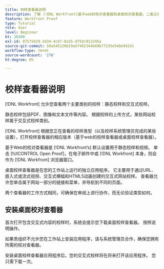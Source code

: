 ```yaml
---
title: 校样查看器说明
description: 了解 [!DNL Workfront]基于web的校对查看器和桌面校对查看器，二者之间的区别，以及如何访问每个查看器。
feature: Workfront Proof
type: Tutorial
role: User
level: Beginner
kt: 10160
exl-id: 07575429-3d34-4cbf-8a35-d75dc912245a
source-git-commit: 58a545120b29a5f492344b89b77235e548e94241
workflow-type: tm+mt
source-wordcount: '278'
ht-degree: 0%

---
```


# 校样查看器说明

[!DNL Workfront] 允许您查看两个主要类别的校样：静态校样和交互式校样。

静态校样包括PDF、图像和文本文件等内容。 根据校样的上传方式，某些网站校样属于交互式校样类别。

[!DNL Workfront] 根据您正在查看的校样类型（以及校样系统管理员完成的某些设置），打开校样查看器的相应版本（基于web的校样查看器或桌面校样查看器）。

基于Web的校对查看器是 [!DNL Workfront’s] 默认设置用于静态校样和视频。 单击 [!UICONTROL Open Proof]，在电子邮件中或 [!DNL Workfront] 本身，则会作为 [!DNL Workfront] 浏览器窗口。

桌面校样查看器是在您的工作站上运行的独立应用程序。 它主要用于通过URL、嵌入式或流式视频、交互式横幅和HTML5动画创建的交互式网站校样。 查看器允许您单击属于网站一部分的链接和菜单，并导航到不同的页面。

两个查看器的工作方式相同，可确保在审阅上进行协作，而无论验证类型如何。

## 安装桌面校对查看器

首次打开包含交互式内容的校样时，系统会提示您下载桌面校样查看器。 按照说明操作。

如果贵组织不允许您在工作站上安装应用程序，请与系统管理员合作，确保您拥有所需的校对查看器。

安装桌面校样查看器应用程序后，您的交互式校样将在将来打开该应用程序。 您只需下载一次。

<!-- 
### Learn more
* Differences between the Web Proofing Viewer and the Desktop Proofing Viewer
* Review an interactive proof
* Install the Desktop Proofing Viewer
* Understand the Desktop Proofing Viewer
* Open proofs in the Desktop Proofing Viewer
* Interactive content proofs
-->
